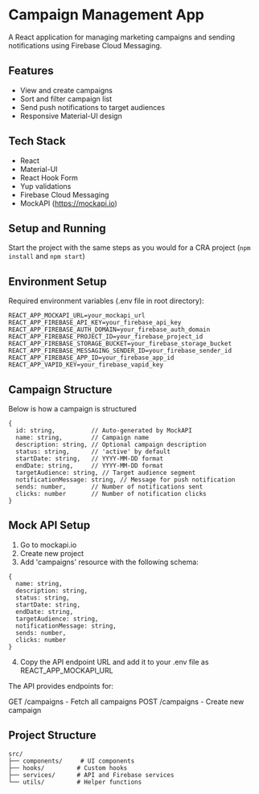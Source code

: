 # Campaign Management App

A React application for managing marketing campaigns and sending notifications using Firebase Cloud Messaging.

## Features

- View and create campaigns
- Sort and filter campaign list
- Send push notifications to target audiences
- Responsive Material-UI design

## Tech Stack

- React
- Material-UI
- React Hook Form
- Yup validations
- Firebase Cloud Messaging
- MockAPI (https://mockapi.io)

## Setup and Running

Start the project with the same steps as you would for a CRA project (`npm install` and `npm start`)

## Environment Setup

Required environment variables (.env file in root directory):
```env
REACT_APP_MOCKAPI_URL=your_mockapi_url
REACT_APP_FIREBASE_API_KEY=your_firebase_api_key
REACT_APP_FIREBASE_AUTH_DOMAIN=your_firebase_auth_domain
REACT_APP_FIREBASE_PROJECT_ID=your_firebase_project_id
REACT_APP_FIREBASE_STORAGE_BUCKET=your_firebase_storage_bucket
REACT_APP_FIREBASE_MESSAGING_SENDER_ID=your_firebase_sender_id
REACT_APP_FIREBASE_APP_ID=your_firebase_app_id
REACT_APP_VAPID_KEY=your_firebase_vapid_key
````

## Campaign Structure
Below is how a campaign is structured
````
{
  id: string,          // Auto-generated by MockAPI
  name: string,        // Campaign name
  description: string, // Optional campaign description
  status: string,      // 'active' by default
  startDate: string,   // YYYY-MM-DD format
  endDate: string,     // YYYY-MM-DD format
  targetAudience: string, // Target audience segment
  notificationMessage: string, // Message for push notification
  sends: number,       // Number of notifications sent
  clicks: number       // Number of notification clicks
}
````

## Mock API Setup
1. Go to mockapi.io
2. Create new project
3. Add 'campaigns' resource with the following schema:
````
{
  name: string,
  description: string,
  status: string,
  startDate: string,
  endDate: string,
  targetAudience: string,
  notificationMessage: string,
  sends: number,
  clicks: number
}
````
4. Copy the API endpoint URL and add it to your .env file as REACT_APP_MOCKAPI_URL

The API provides endpoints for:

GET /campaigns - Fetch all campaigns
POST /campaigns - Create new campaign

## Project Structure
````
src/
├── components/     # UI components
├── hooks/         # Custom hooks
├── services/      # API and Firebase services
└── utils/         # Helper functions
````